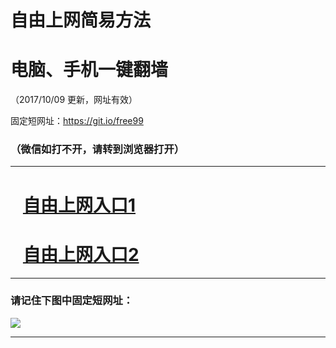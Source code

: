 ﻿# 自由上网简易方法

# 电脑、手机一键翻墙

（2017/10/09 更新，网址有效）

固定短网址：https://git.io/free99

### （微信如打不开，请转到浏览器打开）


***





# &nbsp;&nbsp; <a href="http://ft832430471.fwq-tz-1001.info/fwqtz01.html?t=1009001366 " target="_blank">自由上网入口1</a>
# &nbsp;&nbsp; <a href="http://ft264224386.fwq-tz-1002.info/fwqtz02.html?t=100900132317 " target="_blank">自由上网入口2</a>
***

### 请记住下图中固定短网址：

<img src="https://s3-us-west-2.amazonaws.com/fwq-1001/yjfq-20170905okok.png" /> 


***

